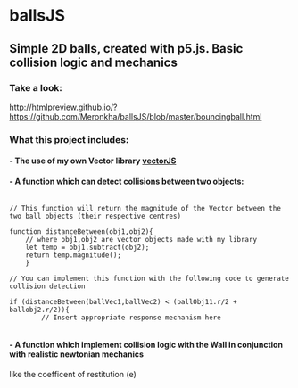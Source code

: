 # ballsJS
## Simple 2D balls, created with p5.js. Basic collision logic and mechanics

### Take a look:
http://htmlpreview.github.io/?https://github.com/Meronkha/ballsJS/blob/master/bouncingball.html

### What this project includes:

  #### - The use of my own Vector library [vectorJS]( https://github.com/Meronkha/vectorJS)
  
  #### - A function which can detect collisions between two objects:
  
  ```JS
  
  // This function will return the magnitude of the Vector between the two ball objects (their respective centres)
 
 function distanceBetween(obj1,obj2){
      // where obj1,obj2 are vector objects made with my library
      let temp = obj1.subtract(obj2);
      return temp.magnitude();
      }
  
  // You can implement this function with the following code to generate collision detection
  
  if (distanceBetween(ballVec1,ballVec2) < (ballObj11.r/2 + ballobj2.r/2)){
          // Insert appropriate response mechanism here
       
  ```
  #### - A function which implement collision logic with the Wall in conjunction with realistic newtonian mechanics
   like the coefficent of restitution (e)
